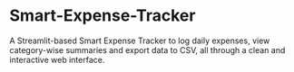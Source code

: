 # Smart-Expense-Tracker
A Streamlit-based Smart Expense Tracker to log daily expenses, view category-wise summaries and export data to CSV, all through a clean and interactive web interface.

